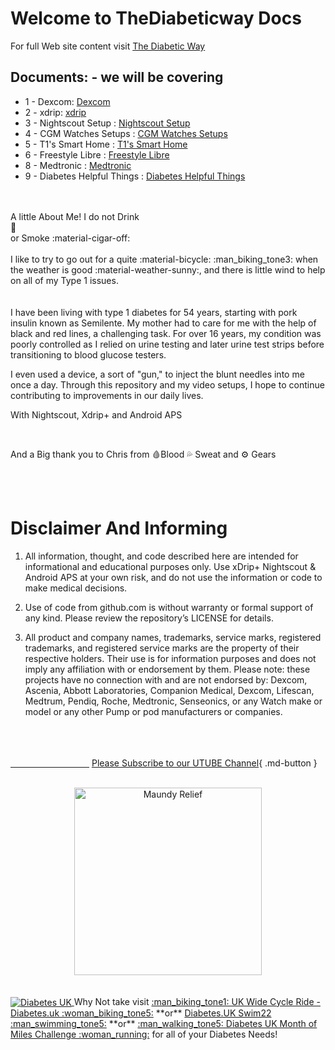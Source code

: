 # Welcome to TheDiabeticway Docs

For full Web site content visit <a href="https://www.thediabeticway.co.uk/index.php/en/" target="_blank" title="The Diabetic Way">The Diabetic Way</a>

## Documents: - we will be covering

* 1 - Dexcom: 
<a href="https://atlas-night-out.github.io/Nightscout-xdrip-AAPS/user-guide/Dexcom/Dexcom%20G6_One/">Dexcom</a>
* 2 - xdrip:
 <a href="https://atlas-night-out.github.io/Nightscout-xdrip-AAPS/user-guide/xdrip/xdrip%20-%20Intro/"> xdrip</a> 
* 3 - Nightscout Setup
: <a href="https://atlas-night-out.github.io/Xdrip-AndroidAps-Nightscout-readthetips/Nightscout/Setting_up_Github_Account_part1/">Nightscout Setup</a> 
* 4 - CGM Watches Setups
: <a href="https://atlas-night-out.github.io/Xdrip-AndroidAps-Nightscout-readthetips/watches/Watches/">CGM Watches Setups</a>
* 5 - T1's Smart Home
: <a href="https://atlas-night-out.github.io/Nightscout-xdrip-AAPS/user-guide/Alexa/T1_Pro_Cube/Aqara T1 Pro cube Setup to Echo Show/">T1's Smart Home</a>
* 6 - Freestyle Libre
: <a href="https://atlas-night-out.github.io/Nightscout-xdrip-AAPS/user-guide/FreestyleLibre/How_to_setup_FreeStyle_Libre_2/">Freestyle Libre</a>
* 8 - Medtronic
: <a href="https://atlas-night-out.github.io/Nightscout-xdrip-AAPS/user-guide/Medtronic/Disclaimer%20and%20Warning/">Medtronic</a>
* 9 - Diabetes Helpful Things
: <a href="https://atlas-night-out.github.io/Nightscout-xdrip-AAPS/user-guide/Helpful/Helplinks/">Diabetes Helpful Things</a> 

<br><br>
A little About Me!
I do not Drink<br>
:beer:<br>
or Smoke :material-cigar-off: <br><br>
        I like to try to go out for a quite :material-bicycle: :man_biking_tone3: when the weather is good :material-weather-sunny:, and there is little wind to help on all of my Type 1 issues.<br>    
<br>
I have been living with type 1 diabetes for 54 years, starting with pork insulin known as Semilente. My mother had to care for me with the help of black and red lines, a challenging task. For over 16 years, my condition was poorly controlled as I relied on urine testing and later urine test strips before transitioning to blood glucose testers.<br>

I even used a device, a sort of "gun," to inject the blunt needles into me once a day. Through this repository and my video setups, I hope to continue contributing to improvements in our daily lives. <br>



With Nightscout, Xdrip+ and Android APS

<br>

 And a Big thank you to Chris from 🩸Blood 💦 Sweat and ⚙ Gears      

<br>
<br>

# Disclaimer And Informing
1.	All information, thought, and code described here are intended for informational and educational purposes only. Use xDrip+ Nightscout & Android APS at your own risk, and do not use the information or code to make medical decisions.<br>

2.	Use of code from github.com is without warranty or formal support of any kind. Please review the repository’s LICENSE for details.<br>

3.	All product and company names, trademarks, service marks, registered trademarks, and registered service marks are the property of their respective holders. Their use is for information purposes and does not imply any affiliation with or endorsement by them.
Please note: these projects have no connection with and are not endorsed by: Dexcom, Ascenia, Abbott Laboratories, Companion Medical, Dexcom, Lifescan, Medtrum, Pendiq, Roche, Medtronic, Senseonics, or any Watch make or model or any other Pump or pod manufacturers or companies.
<br><br>
<br><br>


[&emsp;&emsp;&emsp;&emsp;&emsp;&emsp;&emsp;&emsp;&emsp;]()
[Please Subscribe to our UTUBE Channel](https://www.youtube.com/channel/UC9TwtBefjjKw_uKHiIWMkBA?sub_confirmation=1){ .md-button }

<br>
<a href="https://maundyrelief.org.uk/" target="_blank">
  <center><img width="300" height="auto" border="0" align=""  src="https://github.com/user-attachments/assets/585dd221-4f22-4e83-978d-3eedb39d3ca9" title="Maundy Relief"/></center></a>
<br>

<br>
<a href="https://www.diabetes.org.uk/" target="_blank">
<img width="auto" height="auto" border="0" align="center"  src="https://github.com/user-attachments/assets/21b87537-f1fa-4e01-904c-132085884544" title="Diabetes UK"/> </a>Why Not take visit <a href="https://www.diabetes.org.uk/support-us/fundraise/fundraising-events/pedal-for-progress" target="_blank"> :man_biking_tone1: UK Wide Cycle Ride - Diabetes.uk :woman_biking_tone5:</a> **or** <a href="https://swim22.diabetes.org.uk/?fbclid=IwAR3XSygKTkbU7l_Xgu88WU3Q3EYFrFoAj1STvQTVz_6X-xthmjqOUWMTiww" target="_blank">Diabetes.UK Swim22 :man_swimming_tone5:</a> **or** <a href="https://www.diabetes.org.uk/support-us/fundraise/fundraising-events/60-miles-challenge" target="_blank">:man_walking_tone5: Diabetes UK Month of Miles Challenge :woman_running:</a> for all of your Diabetes Needs!

